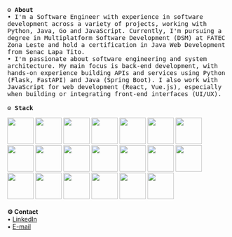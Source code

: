 <p>
  <samp>
    <strong>⚙️ About</strong><br>
    • I'm a Software Engineer with experience in software development across a variety of projects, working with Python, Java, Go and JavaScript. Currently, I'm pursuing a degree in Multiplatform Software Development (DSM) at FATEC Zona Leste and hold a certification in Java Web Development from Senac Lapa Tito.<br>
    • I'm passionate about software engineering and system architecture. My main focus is back-end development, with hands-on experience building APIs and services using Python (Flask, FastAPI) and Java (Spring Boot). I also work with JavaScript for web development (React, Vue.js), especially when building or integrating front-end interfaces (UI/UX).<br>
    <br>
    <strong>⚙️ Stack</strong><br>
    <div>
            <img width="60px" src="https://cdn.jsdelivr.net/gh/devicons/devicon@latest/icons/python/python-original.svg" />
            <img width="60px" src="https://cdn.jsdelivr.net/gh/devicons/devicon@latest/icons/java/java-original.svg" />
            <img width="60px" src="https://cdn.jsdelivr.net/gh/devicons/devicon@latest/icons/go/go-original.svg" />
            <img width="60px" src="https://cdn.jsdelivr.net/gh/devicons/devicon@latest/icons/javascript/javascript-original.svg" />
            <img width="60px" src="https://cdn.jsdelivr.net/gh/devicons/devicon@latest/icons/flask/flask-original.svg" />
            <img width="60px" src="https://cdn.jsdelivr.net/gh/devicons/devicon@latest/icons/fastapi/fastapi-original.svg" />
            <img width="60px" src="https://cdn.jsdelivr.net/gh/devicons/devicon@latest/icons/spring/spring-original.svg" />
            <img width="60px" src="https://cdn.jsdelivr.net/gh/devicons/devicon@latest/icons/rabbitmq/rabbitmq-original.svg" />
            <img width="60px" src="https://cdn.jsdelivr.net/gh/devicons/devicon@latest/icons/jquery/jquery-original.svg" />
            <img width="60px" src="https://cdn.jsdelivr.net/gh/devicons/devicon@latest/icons/react/react-original.svg" />
            <img width="60px" src="https://cdn.jsdelivr.net/gh/devicons/devicon@latest/icons/vuejs/vuejs-original.svg" />
            <img width="60px" src="https://cdn.jsdelivr.net/gh/devicons/devicon@latest/icons/tailwindcss/tailwindcss-original.svg" />
            <img width="60px" src="https://cdn.jsdelivr.net/gh/devicons/devicon@latest/icons/amazonwebservices/amazonwebservices-original-wordmark.svg" />
            <img width="60px" src="https://cdn.jsdelivr.net/gh/devicons/devicon@latest/icons/docker/docker-original.svg" />
            <img width="60px" src="https://cdn.jsdelivr.net/gh/devicons/devicon@latest/icons/circleci/circleci-plain.svg" />
            <img width="60px" src="https://cdn.jsdelivr.net/gh/devicons/devicon@latest/icons/redis/redis-original.svg" />
            <img width="60px" src="https://cdn.jsdelivr.net/gh/devicons/devicon@latest/icons/mysql/mysql-original.svg" />
            <img width="60px" src="https://cdn.jsdelivr.net/gh/devicons/devicon@latest/icons/mongodb/mongodb-original.svg" />
            <img width="60px" src="https://cdn.jsdelivr.net/gh/devicons/devicon@latest/icons/git/git-original.svg" />
            <img width="60px" src="https://cdn.jsdelivr.net/gh/devicons/devicon@latest/icons/linux/linux-original.svg" />
    </div>
    <br>
    <strong>⚙️ Contact</strong><br>
    • <a href="https://www.linkedin.com/in/abraaosvs/" target="_blank">LinkedIn</a><br>
    • <a href="mailto:abraaosantos.contato@hotmail.com" target="_blank">E-mail</a>
  </samp>
</p>


